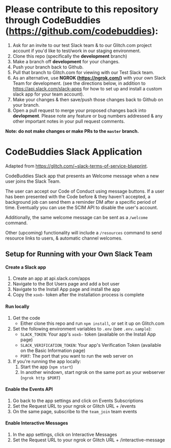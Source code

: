 # Please contribute to this repository through CodeBuddies (https://github.com/codebuddies):
1. Ask for an invite to our test Slack team & to our Glitch.com project account if you'd like to test/work in our staging environment.
2. Clone this repo (specifically the **development** branch)
2. Make a branch off **development** for your changes.
3. Push your branch back to Github.
4. Pull that branch to Glitch.com for viewing with our Test Slack team.
5. As an alternative, use **NGROK (https://ngrok.com/)** with your own Slack Team for development. (see the directions below, in addition to https://api.slack.com/slack-apps for how to set up and install a custom slack app for your team account).
5. Make your changes & then save/push those changes back to Github on your branch.
6. Open a pull request to merge your proposed changes back into **devlopment**.  Please note any feature or bug numbers addressed & any other important notes in your pull request comments.

**Note: do not make changes or make PRs to the `master` branch.**


# CodeBuddies Slack Application

Adapted from https://glitch.com/~slack-terms-of-service-blueprint.

CodeBuddies Slack app that presents an Welcome message when a new user joins the Slack Team.

The user can accept our Code of Conduct using message buttons. If a user has been presented with the Code before & they haven't accepted, a background job can send them a reminder DM after a specific period of time. Eventually you can use the SCIM API to disable the user's account.

Additionally, the same welcome message can be sent as a `/welcome` command.

Other (upcoming) functionality will include a `/resources` command to send resource links to users, & automatic channel welcomes.

## Setup for Running with your Own Slack Team

#### Create a Slack app

1. Create an app at api.slack.com/apps
1. Navigate to the Bot Users page and add a bot user
1. Navigate to the Install App page and install the app
1. Copy the `xoxb-` token after the installation process is complete

#### Run locally
1. Get the code
    * Either clone this repo and run `npm install`, or set it up on Glitch.com
1. Set the following environment variables to `.env` (see `.env.sample`):
    * `SLACK_TOKEN`: Your app's `xoxb-` token (available on the Install App page)
    * `SLACK_VERIFICATION_TOKEN`: Your app's Verification Token (available on the Basic Information page)
    * `PORT`: The port that you want to run the web server on
1. If you're running the app locally:
    1. Start the app (`npm start`)
    1. In another windown, start ngrok on the same port as your webserver (`ngrok http $PORT`)

#### Enable the Events API
1. Go back to the app settings and click on Events Subscriptions
1. Set the Request URL to your ngrok or Glitch URL + /events
1. On the same page, subscribe to the `team_join` team events

#### Enable Interactive Messages

1. In the app settings, click on Interactive Messages
1. Set the Request URL to your ngrok or Glitch URL + /interactive-message
